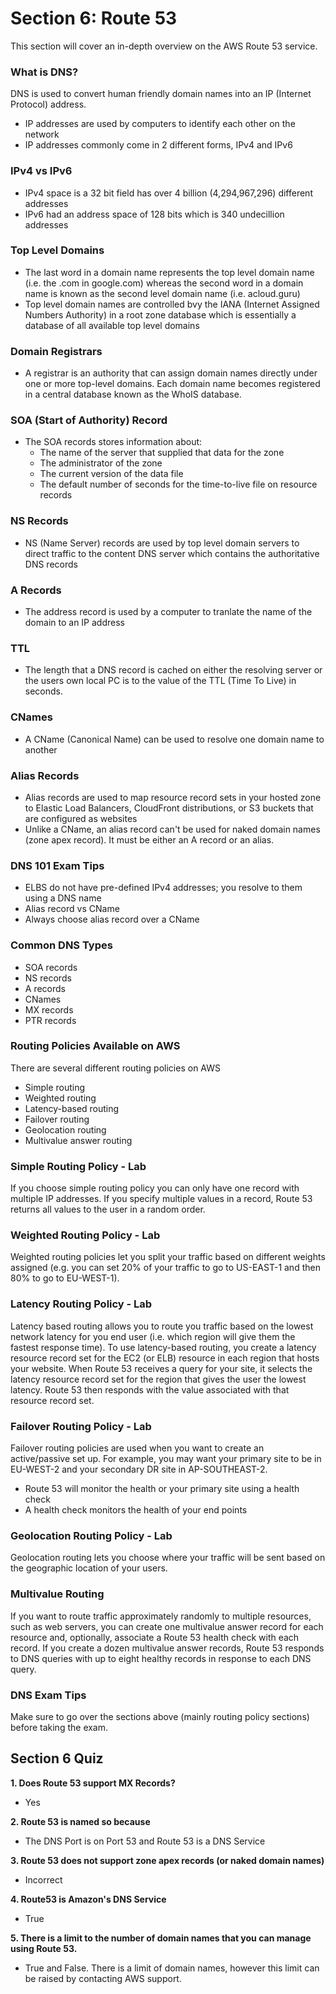 # Section 6: Route 53

This section will cover an in-depth overview on the AWS Route 53 service.

### What is DNS?
DNS is used to convert human friendly domain names into an IP (Internet Protocol) address.
* IP addresses are used by computers to identify each other on the network
* IP addresses commonly come in 2 different forms, IPv4 and IPv6

### IPv4 vs IPv6
* IPv4 space is a 32 bit field has over 4 billion (4,294,967,296) different addresses
* IPv6 had an address space of 128 bits which is 340 undecillion addresses

### Top Level Domains
* The last word in a domain name represents the top level domain name (i.e. the .com in google.com) whereas the second word in a domain name is known as the second level domain name (i.e. acloud.guru)
* Top level domain names are controlled bvy the IANA (Internet Assigned Numbers Authority) in a root zone database which is essentially a database of all available top level domains

### Domain Registrars
* A registrar is an authority that can assign domain names directly under one or more top-level domains. Each domain name becomes registered in a central database known as the WhoIS database.

### SOA (Start of Authority) Record
* The SOA records stores information about:
  * The name of the server that supplied that data for the zone
  * The administrator of the zone
  * The current version of the data file
  * The default number of seconds for the time-to-live file on resource records

### NS Records
* NS (Name Server) records are used by top level domain servers to direct traffic to the content DNS server which contains the authoritative DNS records

### A Records
* The address record is used by a computer to tranlate the name of the domain to an IP address

### TTL
* The length that a DNS record is cached on either the resolving server or the users own local PC is to the value of the TTL (Time To Live) in seconds.

### CNames
* A CName (Canonical Name) can be used to resolve one domain name to another

### Alias Records
* Alias records are used to map resource record sets in your hosted zone to Elastic Load Balancers, CloudFront distributions, or S3 buckets that are configured as websites
* Unlike a CName, an alias record can't be used for naked domain names (zone apex record). It must be either an A record or an alias.

### DNS 101 Exam Tips
* ELBS do not have pre-defined IPv4 addresses; you resolve to them using a DNS name
* Alias record vs CName
* Always choose alias record over a CName

### Common DNS Types
* SOA records
* NS records
* A records
* CNames
* MX records
* PTR records

### Routing Policies Available on AWS
There are several different routing policies on AWS
* Simple routing
* Weighted routing
* Latency-based routing
* Failover routing
* Geolocation routing
* Multivalue answer routing

### Simple Routing Policy - Lab
If you choose simple routing policy you can only have one record with multiple IP addresses. If you specify multiple values in a record, Route 53 returns all values to the user in a random order.

### Weighted Routing Policy - Lab
Weighted routing policies let you split your traffic based on different weights assigned (e.g. you can set 20% of your traffic to go to US-EAST-1 and then 80% to go to EU-WEST-1).

### Latency Routing Policy - Lab
Latency based routing allows you to route you traffic based on the lowest network latency for you end user (i.e. which region will give them the fastest response time). To use latency-based routing, you create a latency resource record set for the EC2 (or ELB) resource in each region that hosts your website. When Route 53 receives a query for your site, it selects the latency resource record set for the region that gives the user the lowest latency. Route 53 then responds with the value associated with that resource record set.

### Failover Routing Policy - Lab
Failover routing policies are used when you want to create an active/passive set up. For example,
you may want your primary site to be in EU-WEST-2 and your secondary DR site in AP-SOUTHEAST-2.
* Route 53 will monitor the health or your primary site using a health check
* A health check monitors the health of your end points

### Geolocation Routing Policy - Lab
Geolocation routing lets you choose where your traffic will be sent based on the geographic location of your users.

### Multivalue Routing
If you want to route traffic approximately randomly to multiple resources, such as web servers, you can create one multivalue answer record for each resource and, optionally, associate a Route 53 health check with each record. If you create a dozen multivalue answer records, Route 53 responds to DNS queries with up to eight healthy records in response to each DNS query.

### DNS Exam Tips
Make sure to go over the sections above (mainly routing policy sections) before taking the exam.

## Section 6 Quiz

**1. Does Route 53 support MX Records?**
* Yes

**2. Route 53 is named so because**
* The DNS Port is on Port 53 and Route 53 is a DNS Service

**3. Route 53 does not support zone apex records (or naked domain names)**
* Incorrect

**4. Route53 is Amazon's DNS Service**
* True

**5. There is a limit to the number of domain names that you can manage using Route 53.**
* True and False. There is a limit of domain names, however this limit can be raised by contacting AWS support.
